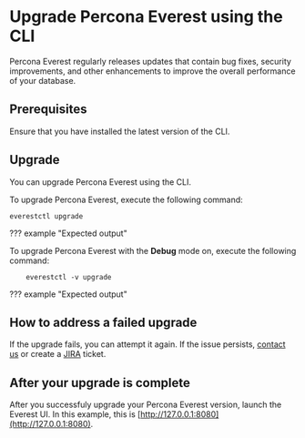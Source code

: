# Upgrade Percona Everest using the CLI

Percona Everest regularly releases updates that contain bug fixes, security improvements, and other enhancements to improve the overall performance of your database.


## Prerequisites

Ensure that you have installed the latest version of the CLI.

  
## Upgrade

You can upgrade Percona Everest using the CLI.

To upgrade Percona Everest, execute the following command:

    everestctl upgrade

??? example "Expected output"


To upgrade Percona Everest with the **Debug** mode on, execute the following command:

        everestctl -v upgrade

??? example "Expected output"



## How to address a failed upgrade

If the upgrade fails, you can attempt it again. If the issue persists, [contact us]() or create a [JIRA](https://perconadev.atlassian.net/jira/software/c/projects/EVEREST/boards/65) ticket.


## After your upgrade is complete

After you successfuly upgrade your Percona Everest version, launch the Everest UI. In this example, this is [http://127.0.0.1:8080](http://127.0.0.1:8080).














